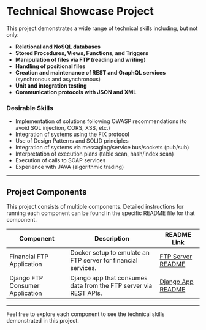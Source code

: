 # Technical Showcase Project

This project demonstrates a wide range of technical skills including, but not only:

- **Relational and NoSQL databases**
- **Stored Procedures, Views, Functions, and Triggers**
- **Manipulation of files via FTP (reading and writing)**
- **Handling of positional files**
- **Creation and maintenance of REST and GraphQL services** (synchronous and asynchronous)
- **Unit and integration testing**
- **Communication protocols with JSON and XML**

### Desirable Skills
- Implementation of solutions following OWASP recommendations (to avoid SQL injection, CORS, XSS, etc.)
- Integration of systems using the FIX protocol
- Use of Design Patterns and SOLID principles
- Integration of systems via messaging/service bus/sockets (pub/sub)
- Interpretation of execution plans (table scan, hash/index scan)
- Execution of calls to SOAP services
- Experience with JAVA (algorithmic trading)

---

## Project Components

This project consists of multiple components. Detailed instructions for running each component can be found in the specific README file for that component.

| Component                           | Description                                           | README Link                                                                 |
|-------------------------------------|-------------------------------------------------------|-----------------------------------------------------------------------------|
| Financial FTP Application           | Docker setup to emulate an FTP server for financial services. | [FTP Server README](financial-ftp-app/README.md)                    |
| Django FTP Consumer Application     | Django app that consumes data from the FTP server via REST APIs. | [Django App README](app/README.md)                               |

---

Feel free to explore each component to see the technical skills demonstrated in this project.